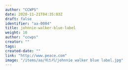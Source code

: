 ```yaml
---
author: "CCWPS"
date: 2020-11-21T04:35:03Z
draft: false
identifier: "aa-0004"
title: johnnie-walker-blue-label
weight: 10
author: "ccwps"
creator: ""
tags:
created-date: ""
link: "http://www.peace.com"
image: "/items/aa/위스키/johnnie walker blue label.jpg"
---
```


